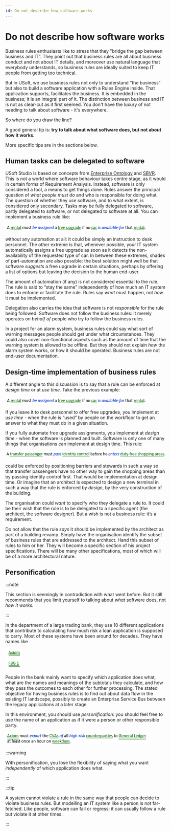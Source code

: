 ```yaml
---
id: Do_not_describe_how_software_works
---
```


# Do not describe how software works

Business rules enthusiasts like to stress that they "bridge the gap between business and IT”. They point out that business rules are all about business conduct and not about IT details, and moreover use natural language that everybody understands, so business rules are ideally suited to keep IT people from getting too technical.

But in USoft, we use business rules not only to understand "the business” but also to build a software application with a Rules Engine inside. That application supports, facilitates the business. It is embedded in the business; it is an integral part of it. The distinction between business and IT is not as clear-cut as it first seemed. You don't have the luxury of not needing to talk about software - it's everywhere.

So where do you draw the line?

A good general tip is: **try to talk about what software does, but not about how it works.**

More specific tips are in the sections below.

## Human tasks can be delegated to software

USoft Studio is based on concepts from [Enterprise Ontology](/docs/Business_rules/Positioning_business_rules/Enterprise_Ontology.md) and [SBVR](/docs/Business_rules/Positioning_business_rules/Semantics_of_Business_Vocabulary_and_Rules_SBVR.md). This is not a world where software behaviour takes centre stage, as it would in certain forms of Requirement Analysis. Instead, software is only considered a tool, a means to get things done. Rules answer the principal question of *what people must do* and who is responsible for doing what. The question of whether they use software, and to what extent, is considered only secondary. Tasks may be fully delegated to software, partly delegated to software, or not delegated to software at all. You can implement a business rule like:

![](./assets/55747b6e-0eaa-4d02-b335-75833baf4c37.png)

without any automation at all: it could be simply an instruction to desk personnel. The other extreme is that, whenever possible, your IT system automatically assigns a free upgrade as soon as it detects the non-availability of the requested type of car. In between these extremes, shades of part-automation are also possible: the best solution might well be that software *suggests* a free upgrade in certain situations, perhaps by offering a list of options but leaving the decision to the human end-user.

The amount of automation (if any) is not considered essential to the rule. The rule is said to “stay the same” independently of how much an IT system does to enforce or facilitate the rule. Rules say *what* must happen, not *how* it must be implemented.

Delegation also carries the idea that software is not *responsible* for the rule being followed. Software does not follow the business rules: it merely operates *on behalf of* people who try to follow the business rules.

In a project for an alarm system, business rules could say what sort of warning messages people should get under what circumstances. They could also cover non-functional aspects such as the amount of time that the warning system is allowed to be offline. But they should not explain *how* the alarm system works, or how it should be operated. Business rules are not end-user documentation.

## Design-time implementation of business rules

A different angle to this discussion is to say that a rule can be enforced at *design* *time* or at *use time.* Take the previous example:

![](./assets/55747b6e-0eaa-4d02-b335-75833baf4c37.png)

If you leave it to desk personnel to offer free upgrades, you implement at *use time* - when the rule is “used” by people on the workfloor to get an answer to what they must do in a given situation.

If you fully automate free upgrade assignments, you implement at *design time* - when the software is planned and built. Software is only one of many things that organisations can implement at design time. This rule:

![](./assets/0dc1cc48-04a1-44ba-812a-7e307390e37f.png)

could be enforced by positioning barriers and stewards in such a way so that transfer passengers have no other way to gain the shopping areas than by passing identity control first. That would be implementation at design time. Or imagine that an architect is expected to design a new terminal in such a way that the rule is enforced *by design*, by the very construction of the building.

The organisation could *want* to specify who they delegate a rule to. It could be their wish that the rule is to be delegated to a specific agent (the architect, the software designer). But a wish is not a business rule: it’s a requirement.

Do not allow that the rule *says* it should be implemented by the architect as part of a building revamp. Simply have the organisation identify the subset of business rules that are addressed to the architect. Hand this subset of rules to him or her. They will become a specific section of his project specifications. There will be many other specifications, most of which will be of a more architectural nature.

## Personification


:::note

This section is seemingly in contradiction with what went before. But it still recommends that you limit yourself to talking about *what* software does, not *how* *it works.*

:::

In the department of a large trading bank, they use 10 different applications that contribute to calculating how much risk a loan application is supposed to carry. Most of these systems have been around for decades. They have names like

![](./assets/50b0633b-0c82-4468-baf9-43cef581ae6c.png)

People in the bank mainly want to specify which application does what, what are the names and meanings of the subtotals they calculate, and how they pass the outcomes to each other for further processing. The stated objective for having business rules is to find out about data flow in the existing IT landscape, possibly to create an Enterprise Service Bus between the legacy applications at a later stage.

In this environment, you should use *personification*: you should feel free to use the name of an application as if it were a person or other responsible party.

![](./assets/9f7bb304-0f90-4c8e-8e19-e429d65e8f4c.png)


:::warning

With personification, you lose the flexibility of saying what you want *independently* of which application does what.

:::


:::tip

A system cannot violate a rule in the same way that people can decide to violate business rules. But modelling an IT system like a person is not far-fetched. Like people, software can fail or regress: it can usually follow a rule but violate it at other times.

:::
